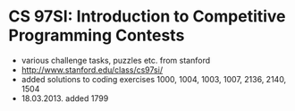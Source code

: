CS 97SI: Introduction to Competitive Programming Contests
==========

* various challenge tasks, puzzles etc. from stanford
* http://www.stanford.edu/class/cs97si/
* added solutions to coding exercises 1000, 1004, 1003, 1007, 2136, 2140, 1504
* 18.03.2013. added 1799
